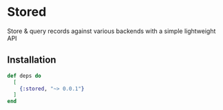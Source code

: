# Stored

Store & query records against various backends with a simple lightweight API

## Installation

```elixir
def deps do
  [
    {:stored, "~> 0.0.1"}
  ]
end
```
